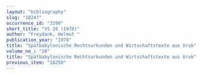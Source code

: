 ```yaml
---
layout: "bibliography"
slug: "18247"
occurrence_id: "3299"
short_title: "VS 20 (1978)"
author: "Freydank, Helmut "
publication_year: "1978"
title: "Spätbabylonische Rechtsurkunden und Wirtschaftstexte aus Uruk"
volume_no_: "20"
title: "Spätbabylonische Rechtsurkunden und Wirtschaftstexte aus Uruk"
previous_item: "18250"
---
```


